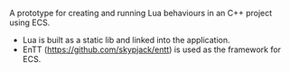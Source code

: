 A prototype for creating and running Lua behaviours in an C++ project using ECS.

* Lua is built as a static lib and linked into the application.
* EnTT (https://github.com/skypjack/entt) is used as the framework for ECS.
